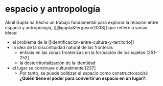 # espacio y antropología
Akhil Gupta ha hecho un trabajo fundamental para explorar la relación entre espacio y antropología, [[@gupta&ferguson2008]] que refiere a varias ideas:

- el problema de la [[identificacion-entre-cultura-y-territorio]]
- la idea de la discontiuidad natural de las fronteras
    - énfasis en las zonas fronterizas en la formación de los sujetos [251-252]
    - la desterritorialización de la identidad
- el lugar se construye culturalmente [237]
    - Por tanto, se puede politizar el espacio como constructo social: **¿Quién tiene el poder para convertir un espacio en un lugar?**.
